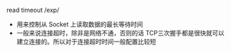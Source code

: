 read timeout/exp/- 用来控制从 Socket 上读取数据的最长等待时间- 一般来说连接超时，除非是网络不通，否则的话 TCP三次握手都是很快就可以建立连接的。所以对于连接超时时间一般配置比较短